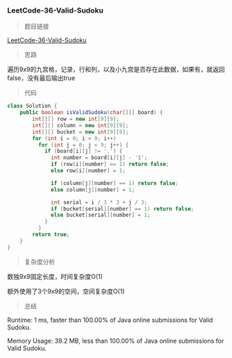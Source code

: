 ### LeetCode-36-Valid-Sudoku

> 题目链接

[LeetCode-36-Valid-Sudoku](https://leetcode.com/problems/valid-sudoku/)

> 思路

遍历9x9的九宫格，记录，行和列，以及小九宫是否存在此数据，如果有，就返回false，没有最后输出true

> 代码

```java
class Solution {
    public boolean isValidSudoku(char[][] board) {
        int[][] row = new int[9][9];
        int[][] column = new int[9][9];
        int[][] bucket = new int[9][9];
        for (int i = 0; i < 9; i++)
          for (int j = 0; j < 9; j++) {
            if (board[i][j] != '.') {
              int number = board[i][j] - '1';
              if (row[i][number] == 1) return false;
              else row[i][number] = 1;

              if (column[j][number] == 1) return false;
              else column[j][number] = 1;

              int serial = i / 3 * 3 + j / 3;
              if (bucket[serial][number] == 1) return false;
              else bucket[serial][number] = 1;
            }
          }
        return true;
    }
}
```

> 复杂度分析

数独9x9固定长度，时间复杂度O(1)

额外使用了3个9x9的空间，空间复杂度O(1)

> 总结

Runtime: 1 ms, faster than 100.00% of Java online submissions for Valid Sudoku.

Memory Usage: 39.2 MB, less than 100.00% of Java online submissions for Valid Sudoku.
